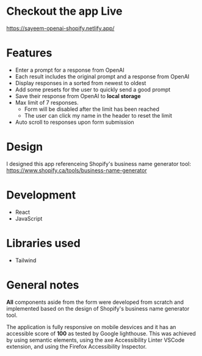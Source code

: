 # Checkout the app Live

https://sayeem-openai-shopify.netlify.app/

# Features

- Enter a prompt for a response from OpenAI
- Each result includes the original prompt and a response from OpenAI
- Display responses in a sorted from newest to oldest
- Add some presets for the user to quickly send a good prompt
- Save their response from OpenAI to **local storage**
- Max limit of 7 responses.
    - Form will be disabled after the limit has been reached
    - The user can click my name in the header to reset the limit
- Auto scroll to responses upon form submission

# Design

I designed this app referenceing Shopify's business name generator tool: https://www.shopify.ca/tools/business-name-generator

# Development

- React
- JavaScript

# Libraries used

- Tailwind

# General notes

**All** components aside from the form were developed from scratch and implemented based on the design of Shopify's business name generator tool.

The application is fully responsive on mobile desvices and it has an accessible score of **100** as tested by Google lighthouse. This was achieved by using semantic elements, using the axe Accessibility Linter VSCode extension, and using the Firefox Accessibility Inspector.